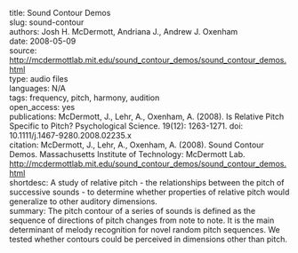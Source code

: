 title: Sound Contour Demos  
slug: sound-contour  
authors: Josh H. McDermott, Andriana J., Andrew J. Oxenham  
date: 2008-05-09  
source: http://mcdermottlab.mit.edu/sound_contour_demos/sound_contour_demos.html  
type: audio files  
languages: N/A    
tags: frequency, pitch, harmony, audition  
open_access: yes  
publications: McDermott, J., Lehr, A., Oxenham, A. (2008). Is Relative Pitch Specific to Pitch? Psychological Science. 19(12): 1263-1271. doi: 10.1111/j.1467-9280.2008.02235.x  
citation: McDermott, J., Lehr, A., Oxenham, A. (2008). Sound Contour Demos. Massachusetts Institute of Technology: McDermott Lab. http://mcdermottlab.mit.edu/sound_contour_demos/sound_contour_demos.html  
shortdesc: A study of relative pitch - the relationships between the pitch of successive sounds - to determine whether properties of relative pitch would generalize to other auditory dimensions.  
summary: The pitch contour of a series of sounds is defined as the sequence of directions of pitch changes from note to note. It is the main determinant of melody recognition for novel random pitch sequences. We tested whether contours could be perceived in dimensions other than pitch.  
